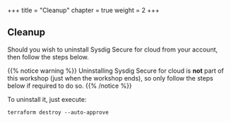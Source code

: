+++
title = "Cleanup"
chapter = true
weight = 2
+++

## Cleanup

Should you wish to uninstall Sysdig Secure for cloud from your account, then follow the steps below.

{{% notice warning %}}
Uninstalling Sysdig Secure for cloud is **not** part of this workshop (just when the workshop ends), so only follow the steps below if required to do so.
{{% /notice %}}

To uninstall it, just execute:

```
terraform destroy --auto-approve
```